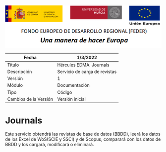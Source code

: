 ![](../../Docs/media/CabeceraDocumentosMD.png)

| Fecha         | 1/3/2022                                                   |
| ------------- | ------------------------------------------------------------ |
|Título|Hércules EDMA. Journals| 
|Descripción|Servicio de carga de revistas|
|Versión|1|
|Módulo|Documentación|
|Tipo|Código|
|Cambios de la Versión|Versión inicial|

# Journals
Este servicio obtendrá las revistas de base de datos (BBDD), leerá los datos de los Excel de WoS(SCIE y SSCI) y de Scopus, comparará con los datos de BBDD y los cargará, modificará o eliminará.
